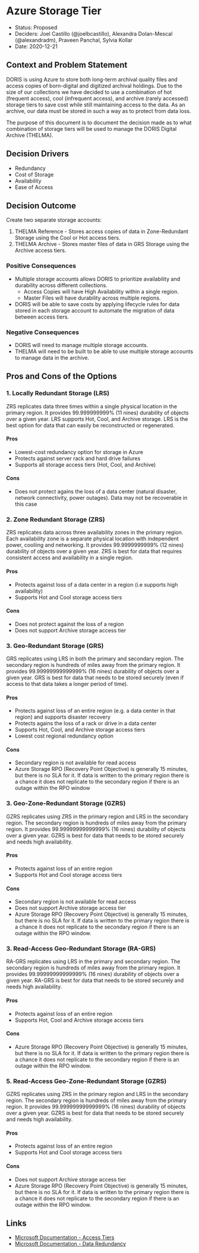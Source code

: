 Azure Storage Tier
==================

* Status: Proposed
* Deciders: Joel Castillo (@joelbcastillo), Alexandra Dolan-Mescal (@alexandradm), Praveen Panchal, Sylvia Kollar
* Date: 2020-12-21

Context and Problem Statement
-----------------------------

DORIS is using Azure to store both long-term archival quality files and access copies of born-digital and digitized archival holdings. Due to the size of our collections we have decided to use a combination of hot (frequent access), cool (infrequent access), and archive (rarely accessed) storage tiers to save cost while still maintaining access to the data. As an archive, our data must be stored in such a way as to protect from data loss.

The purpose of this document is to document the decision made as to what combination of storage tiers will be used to manage the DORIS Digital Archive (THELMA).

Decision Drivers
----------------

* Redundancy
* Cost of Storage
* Availability
* Ease of Access

Decision Outcome
----------------

Create two separate storage accounts:

1) THELMA Reference - Stores access copies of data in Zone-Redundant Storage using the Cool or Hot access tiers.
2) THELMA Archive - Stores master files of data in GRS Storage using the Archive access tiers.

### Positive Consequences

* Multiple storage accounts allows DORIS to prioritize availability and durability across different collections.
  * Access Copies will have High Availability within a single region.
  * Master Files will have durability across multiple regions.
* DORIS will be able to save costs by applying lifecycle rules for data stored in each storage account to automate the migration of data between access tiers.

### Negative Consequences

* DORIS will need to manage multiple storage accounts.
* THELMA will need to be built to be able to use multiple storage accounts to manage data in the archive.

Pros and Cons of the Options
----------------------------

### 1. Locally Redundant Storage (LRS)

ZRS replicates data three times within a single physical location in the primary region. It provides 99.999999999% (11 nines) durability of objects over a given year. LRS supports Hot, Cool, and Archive storage. LRS is the best option for data that can easily be reconstructed or regenerated.

#### Pros

* Lowest-cost redundancy option for storage in Azure
* Protects against server rack and hard drive failures
* Supports all storage access tiers (Hot, Cool, and Archive)

#### Cons

* Does not protect agains the loss of a data center (natural disaster, network connectivity, power outages). Data may not be recoverable in this case

### 2. Zone Redundant Storage (ZRS)

ZRS replicates data across three availability zones in the primary region. Each availability zone is a separate physical location with independent power, cooliing and networking. It provides 99.9999999999% (12 nines) durability of objects over a given year. ZRS is best for data that requires consistent access and availability in a single region.

#### Pros

* Protects against loss of a data center in a region (i.e supports high availability)
* Supports Hot and Cool storage access tiers

#### Cons

* Does not protect against the loss of a region
* Does not support Archive storage access tier

### 3. Geo-Redundant Storage (GRS)

GRS replicates using LRS in both the primary and secondary region. The secondary region is hundreds of miles away from the primary region. It provides 99.99999999999999% (16 nines) durability of objects over a given year. GRS is best for data that needs to be stored securely (even if access to that data takes a longer period of time).

#### Pros

* Protects against loss of an entire region (e.g. a data center in that region) and supports disaster recovery
* Protects agains the loss of a rack or drive in a data center
* Supports Hot, Cool, and Archive storage access tiers
* Lowest cost regional redundancy option

#### Cons

* Secondary region is not available for read access
* Azure Storage RPO (Recovery Point Objective) is generally 15 minutes, but there is no SLA for it. If data is written to the primary region there is a chance it does not replicate to the secondary region if there is an outage within the RPO window

### 3. Geo-Zone-Redundant Storage (GZRS)

GZRS replicates using ZRS in the primary region and LRS in the secondary region. The secondary region is hundreds of miles away from the primary region. It provides 99.99999999999999% (16 nines) durability of objects over a given year. GZRS is best for data that needs to be stored securely and needs high availability.

#### Pros

* Protects against loss of an entire region
* Supports Hot and Cool storage access tiers

#### Cons

* Secondary region is not available for read access
* Does not support Archive storage access tier
* Azure Storage RPO (Recovery Point Objective) is generally 15 minutes, but there is no SLA for it. If data is written to the primary region there is a chance it does not replicate to the secondary region if there is an outage within the RPO window.

### 3. Read-Access Geo-Redundant Storage (RA-GRS)

RA-GRS replicates using LRS in the primary and secondary region. The secondary region is hundreds of miles away from the primary region. It provides 99.99999999999999% (16 nines) durability of objects over a given year. RA-GRS is best for data that needs to be stored securely and needs high availability.

#### Pros

* Protects against loss of an entire region
* Supports Hot, Cool and Archive storage access tiers

#### Cons

* Azure Storage RPO (Recovery Point Objective) is generally 15 minutes, but there is no SLA for it. If data is written to the primary region there is a chance it does not replicate to the secondary region if there is an outage within the RPO window.

### 5. Read-Access Geo-Zone-Redundant Storage (GZRS)

GZRS replicates using ZRS in the primary region and LRS in the secondary region. The secondary region is hundreds of miles away from the primary region. It provides 99.99999999999999% (16 nines) durability of objects over a given year. GZRS is best for data that needs to be stored securely and needs high availability.

#### Pros

* Protects against loss of an entire region
* Supports Hot and Cool storage access tiers

#### Cons

* Does not support Archive storage access tier
* Azure Storage RPO (Recovery Point Objective) is generally 15 minutes, but there is no SLA for it. If data is written to the primary region there is a chance it does not replicate to the secondary region if there is an outage within the RPO window.


Links
-----

* [Microsoft Documentation - Access Tiers](https://docs.microsoft.com/en-us/azure/storage/blobs/storage-blob-storage-tiers?tabs=azure-portal)
* [Microsoft Documentation - Data Redundancy](https://docs.microsoft.com/en-us/azure/storage/common/storage-redundancy?toc=/azure/storage/blobs/toc.json#redundancy-in-the-primary-region)
